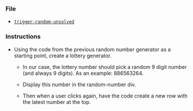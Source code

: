 ### File

* [`trigger-random-unsolved`](../07-TriggerRandom/Unsolved/trigger-random-unsolved.html)

### Instructions

* Using the code from the previous random number generator as a starting point, create a lottery generator.

  * In our case, the lottery number should pick a random 9 digit number (and always 9 digits). As an example: 886563264.

  * Display this number in the random-number div.

  * Then when a user clicks again, have the code create a new row with the latest number at the top.
